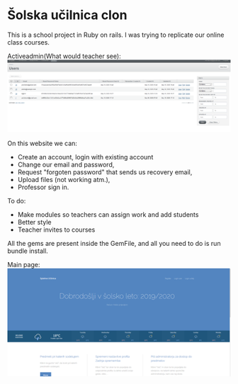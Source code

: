 # Šolska učilnica clon
This is a school project in Ruby on rails. I was trying to replicate our online class courses.

Activeadmin(What would teacher see):
![alt text](https://github.com/ZombeMan46/clonSU/blob/master/app/assets/images/active.png)

On this website we can:
- Create an account, login with existing account
- Change our email and password,
- Request "forgoten password" that sends us recovery email,
- Upload files (not working atm.),
- Professor sign in.

To do:
- Make modules so teachers can assign work and add students
- Better style
- Teacher invites to courses

All the gems are present inside the GemFile, and all you need to do is run bundle install.

Main page:
![alt text](https://github.com/ZombeMan46/clonSU/blob/master/app/assets/images/index.png)
